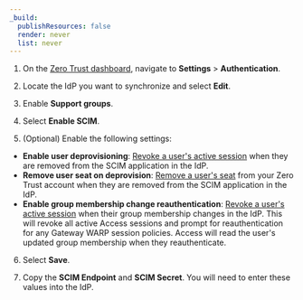 ```yaml
---
_build:
  publishResources: false
  render: never
  list: never
---
```


1. On the [Zero Trust dashboard](https://one.dash.cloudflare.com), navigate to **Settings** > **Authentication**.

2. Locate the IdP you want to synchronize and select **Edit**.

3. Enable **Support groups**.

4. Select **Enable SCIM**.

5. (Optional) Enable the following settings:

- **Enable user deprovisioning**: [Revoke a user's active session](/cloudflare-one/identity/users/session-management/#per-user) when they are removed from the SCIM application in the IdP.
- **Remove user seat on deprovision**: [Remove a user's seat](/cloudflare-one/identity/users/seat-management/) from your Zero Trust account when they are removed from the SCIM application in the IdP.
- **Enable group membership change reauthentication**: [Revoke a user's active session](/cloudflare-one/identity/users/session-management/#per-user) when their group membership changes in the IdP. This will revoke all active Access sessions and prompt for reauthentication for any Gateway WARP session policies. Access will read the user's updated group membership when they reauthenticate.

6. Select **Save**.

7. Copy the **SCIM Endpoint** and **SCIM Secret**. You will need to enter these values into the IdP.
